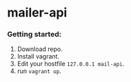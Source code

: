 # mailer-api
### Getting started:

1. Download repo.
2. Install vagrant.
4. Edit your hostfile `127.0.0.1 mail-api`.
3. run `vagrant up`.
